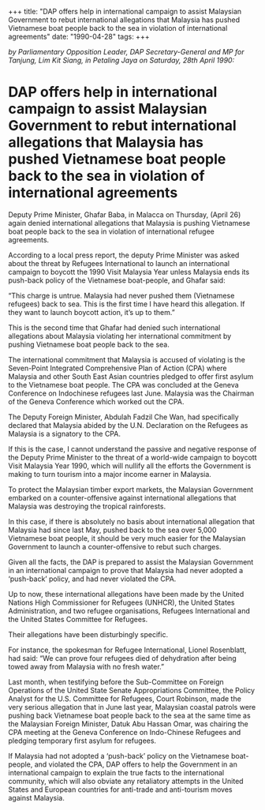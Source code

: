 +++ 
title: "DAP offers help in international campaign to assist Malaysian Government to rebut international allegations that Malaysia has pushed Vietnamese boat people back to the sea in violation of international agreements"
date: "1990-04-28"
tags:
+++

_by Parliamentary Opposition Leader, DAP Secretary-General and MP for Tanjung, Lim Kit Siang, in Petaling Jaya on Saturday, 28th April 1990:_

# DAP offers help in international campaign to assist Malaysian Government to rebut international allegations that Malaysia has pushed Vietnamese boat people back to the sea in violation of international agreements

Deputy Prime Minister, Ghafar Baba, in Malacca on Thursday, (April 26) again denied international allegations that Malaysia is pushing Vietnamese boat people back to the sea in violation of international refugee agreements.</u>

According to a local press report, the deputy Prime Minister was asked about the threat by Refugees International to launch an international campaign to boycott the 1990 Visit Malaysia Year unless Malaysia ends its push-back policy of the Vietnamese boat-people, and Ghafar said:

“This charge is untrue. Malaysia had never pushed them (Vietnamese refugees) back to sea. This is the first time I have heard this allegation. If they want to launch boycott action, it’s up to them.”

This is the second time that Ghafar had denied such international allegations about Malaysia violating her international commitment by pushing Vietnamese boat people back to the sea.

The international commitment that Malaysia is accused of violating is the Seven-Point Integrated Comprehensive Plan of Action (CPA) where Malaysia and other South East Asian countries pledged to offer first asylum to the Vietnamese boat people. The CPA was concluded at the Geneva Conference on Indochinese refugees last June. Malaysia was the Chairman of the Geneva Conference which worked out the CPA.

The Deputy Foreign Minister, Abdulah Fadzil Che Wan, had specifically declared that Malaysia abided by the U.N. Declaration on the Refugees as Malaysia is a signatory to the CPA.

If this is the case, I cannot understand the passive and negative response of the Deputy Prime Minister to the threat of a world-wide campaign to boycott Visit Malaysia Year 1990, which will nullify all the efforts the Government is making to turn tourism into a major income earner in Malaysia.

To protect the Malaysian timber export markets, the Malaysian Government embarked on a counter-offensive against international allegations that Malaysia was destroying the tropical rainforests.

In this case, if there is absolutely no basis about international allegation that Malaysia had since last May, pushed back to the sea over 5,000 Vietnamese boat people, it should be very much easier for the Malaysian Government to launch a counter-offensive to rebut such charges.

Given all the facts, the DAP is prepared to assist the Malaysian Government in an international campaign to prove that Malaysia had never adopted a ‘push-back’ policy, and had never violated the CPA.

Up to now, these international allegations have been made by the United Nations High Commissioner for Refugees (UNHCR), the United States Administration, and two refugee organisations, Refugees International and the United States Committee for Refugees.

Their allegations have been disturbingly specific.

For instance, the spokesman for Refugee International, Lionel Rosenblatt, had said: “We can prove four refugees died of dehydration after being towed away from Malaysia with no fresh water.”

Last month, when testifying before the Sub-Committee on Foreign Operations of the United State Senate Appropriations Committee, the Policy Analyst for the U.S. Committee for Refugees, Court Robinson, made the very serious allegation that in June last year, Malaysian coastal patrols were pushing back Vietnamese boat people back to the sea at the same time as the Malaysian Foreign Minister, Datuk Abu Hassan Omar, was chairing the CPA meeting at the Geneva Conference on Indo-Chinese Refugees and pledging temporary first asylum for refugees.

If Malaysia had not adopted a ‘push-back’ policy on the Vietnamese boat-people, and violated the CPA, DAP offers to help the Government in an international campaign to explain the true facts to the international community, which will also obviate any retaliatory attempts in the United States and European countries for anti-trade and anti-tourism moves against Malaysia.
 
